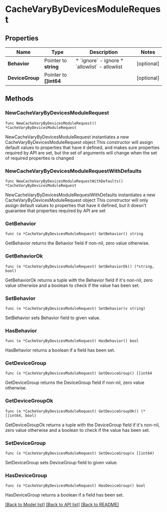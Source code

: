 # CacheVaryByDevicesModuleRequest

## Properties

Name | Type | Description | Notes
------------ | ------------- | ------------- | -------------
**Behavior** | Pointer to **string** | * &#x60;ignore&#x60; - ignore * &#x60;allowlist&#x60; - allowlist | [optional] 
**DeviceGroup** | Pointer to **[]int64** |  | [optional] 

## Methods

### NewCacheVaryByDevicesModuleRequest

`func NewCacheVaryByDevicesModuleRequest() *CacheVaryByDevicesModuleRequest`

NewCacheVaryByDevicesModuleRequest instantiates a new CacheVaryByDevicesModuleRequest object
This constructor will assign default values to properties that have it defined,
and makes sure properties required by API are set, but the set of arguments
will change when the set of required properties is changed

### NewCacheVaryByDevicesModuleRequestWithDefaults

`func NewCacheVaryByDevicesModuleRequestWithDefaults() *CacheVaryByDevicesModuleRequest`

NewCacheVaryByDevicesModuleRequestWithDefaults instantiates a new CacheVaryByDevicesModuleRequest object
This constructor will only assign default values to properties that have it defined,
but it doesn't guarantee that properties required by API are set

### GetBehavior

`func (o *CacheVaryByDevicesModuleRequest) GetBehavior() string`

GetBehavior returns the Behavior field if non-nil, zero value otherwise.

### GetBehaviorOk

`func (o *CacheVaryByDevicesModuleRequest) GetBehaviorOk() (*string, bool)`

GetBehaviorOk returns a tuple with the Behavior field if it's non-nil, zero value otherwise
and a boolean to check if the value has been set.

### SetBehavior

`func (o *CacheVaryByDevicesModuleRequest) SetBehavior(v string)`

SetBehavior sets Behavior field to given value.

### HasBehavior

`func (o *CacheVaryByDevicesModuleRequest) HasBehavior() bool`

HasBehavior returns a boolean if a field has been set.

### GetDeviceGroup

`func (o *CacheVaryByDevicesModuleRequest) GetDeviceGroup() []int64`

GetDeviceGroup returns the DeviceGroup field if non-nil, zero value otherwise.

### GetDeviceGroupOk

`func (o *CacheVaryByDevicesModuleRequest) GetDeviceGroupOk() (*[]int64, bool)`

GetDeviceGroupOk returns a tuple with the DeviceGroup field if it's non-nil, zero value otherwise
and a boolean to check if the value has been set.

### SetDeviceGroup

`func (o *CacheVaryByDevicesModuleRequest) SetDeviceGroup(v []int64)`

SetDeviceGroup sets DeviceGroup field to given value.

### HasDeviceGroup

`func (o *CacheVaryByDevicesModuleRequest) HasDeviceGroup() bool`

HasDeviceGroup returns a boolean if a field has been set.


[[Back to Model list]](../README.md#documentation-for-models) [[Back to API list]](../README.md#documentation-for-api-endpoints) [[Back to README]](../README.md)


